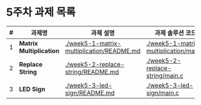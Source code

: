 # 5주차 과제 목록

| #   | 과제명                       | 과제 설명                                                                                  | 과제 솔루션 코드                                                                        |
|-----|---------------------------|----------------------------------------------------------------------------------------|----------------------------------------------------------------------------------|
| 1   | **Matrix Multiplication** | [./week5-1-matrix-multiplication/README.md](./week5-1-matrix-multiplication/README.md) | [./week5-1-matrix-multiplication/main.c](./week5-1-matrix-multiplication/main.c) |
| 2   | **Replace String**        | [./week5-2-replace-string/README.md](./week5-2-replace-string/README.md)               | [./week5-2-replace-string/main.c](./week5-2-replace-string/main.c)               |
| 3   | **LED Sign**              | [./week5-3-led-sign/README.md](./week5-3-led-sign/README.md)                           | [./week5-3-led-sign/main.c](./week5-3-led-sign/main.c)                           |
